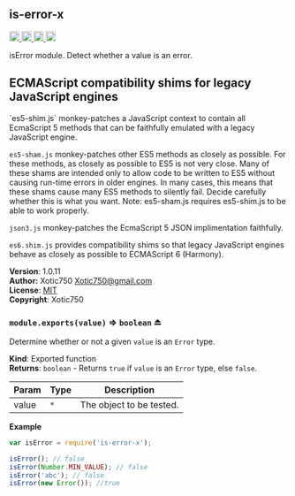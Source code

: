 <a name="module_is-error-x"></a>
## is-error-x
<a href="https://travis-ci.org/Xotic750/is-error-x"
title="Travis status">
<img src="https://travis-ci.org/Xotic750/is-error-x.svg?branch=master"
alt="Travis status" height="18">
</a>
<a href="https://david-dm.org/Xotic750/is-error-x"
title="Dependency status">
<img src="https://david-dm.org/Xotic750/is-error-x.svg"
alt="Dependency status" height="18"/>
</a>
<a href="https://david-dm.org/Xotic750/is-error-x#info=devDependencies"
title="devDependency status">
<img src="https://david-dm.org/Xotic750/is-error-x/dev-status.svg"
alt="devDependency status" height="18"/>
</a>
<a href="https://badge.fury.io/js/is-error-x" title="npm version">
<img src="https://badge.fury.io/js/is-error-x.svg"
alt="npm version" height="18">
</a>

isError module. Detect whether a value is an error.

<h2>ECMAScript compatibility shims for legacy JavaScript engines</h2>
`es5-shim.js` monkey-patches a JavaScript context to contain all EcmaScript 5
methods that can be faithfully emulated with a legacy JavaScript engine.

`es5-sham.js` monkey-patches other ES5 methods as closely as possible.
For these methods, as closely as possible to ES5 is not very close.
Many of these shams are intended only to allow code to be written to ES5
without causing run-time errors in older engines. In many cases,
this means that these shams cause many ES5 methods to silently fail.
Decide carefully whether this is what you want. Note: es5-sham.js requires
es5-shim.js to be able to work properly.

`json3.js` monkey-patches the EcmaScript 5 JSON implimentation faithfully.

`es6.shim.js` provides compatibility shims so that legacy JavaScript engines
behave as closely as possible to ECMAScript 6 (Harmony).

**Version**: 1.0.11  
**Author:** Xotic750 <Xotic750@gmail.com>  
**License**: [MIT](&lt;https://opensource.org/licenses/MIT&gt;)  
**Copyright**: Xotic750  
<a name="exp_module_is-error-x--module.exports"></a>
### `module.exports(value)` ⇒ <code>boolean</code> ⏏
Determine whether or not a given `value` is an `Error` type.

**Kind**: Exported function  
**Returns**: <code>boolean</code> - Returns `true` if `value` is an `Error` type,
 else `false`.  

| Param | Type | Description |
| --- | --- | --- |
| value | <code>\*</code> | The object to be tested. |

**Example**  
```js
var isError = require('is-error-x');

isError(); // false
isError(Number.MIN_VALUE); // false
isError('abc'); // false
isError(new Error()); //true
```
